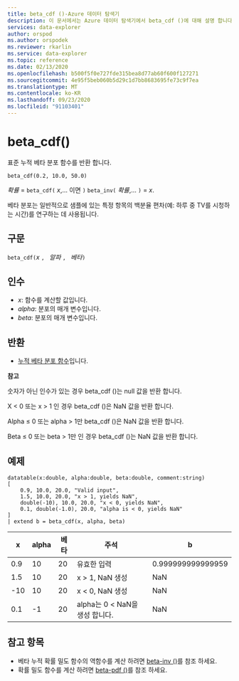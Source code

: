 ```yaml
---
title: beta_cdf ()-Azure 데이터 탐색기
description: 이 문서에서는 Azure 데이터 탐색기에서 beta_cdf ()에 대해 설명 합니다.
services: data-explorer
author: orspod
ms.author: orspodek
ms.reviewer: rkarlin
ms.service: data-explorer
ms.topic: reference
ms.date: 02/13/2020
ms.openlocfilehash: b500f5f0e727fde315bea8d77ab60f600f127271
ms.sourcegitcommit: 4e95f5beb060b5d29c1d7bb8683695fe73c9f7ea
ms.translationtype: MT
ms.contentlocale: ko-KR
ms.lasthandoff: 09/23/2020
ms.locfileid: "91103401"
---
```

# <a name="beta_cdf"></a>beta_cdf()

표준 누적 베타 분포 함수를 반환 합니다.

```kusto
beta_cdf(0.2, 10.0, 50.0)
```

*확률*  =  `beta_cdf(` *x*,... 이면 `)` `beta_inv(` *확률*,... `)`  =  *x*.

베타 분포는 일반적으로 샘플에 있는 특정 항목의 백분율 편차(예: 하루 중 TV를 시청하는 시간)를 연구하는 데 사용됩니다.

## <a name="syntax"></a>구문

`beta_cdf(`*x* `, ` *알파* `, ` *베타*`)`

## <a name="arguments"></a>인수

* *x*: 함수를 계산할 값입니다.
* *alpha*: 분포의 매개 변수입니다.
* *beta*: 분포의 매개 변수입니다.

## <a name="returns"></a>반환

* [누적 베타 분포 함수](https://en.wikipedia.org/wiki/Beta_distribution#Cumulative_distribution_function)입니다.

**참고**

숫자가 아닌 인수가 있는 경우 beta_cdf ()는 null 값을 반환 합니다.

X < 0 또는 x > 1 인 경우 beta_cdf ()은 NaN 값을 반환 합니다.

Alpha ≤ 0 또는 alpha > 1만 beta_cdf ()은 NaN 값을 반환 합니다.

Beta ≤ 0 또는 beta > 1만 인 경우 beta_cdf ()는 NaN 값을 반환 합니다.

## <a name="examples"></a>예제

<!-- csl: https://help.kusto.windows.net/Samples -->
```kusto
datatable(x:double, alpha:double, beta:double, comment:string)
[
    0.9, 10.0, 20.0, "Valid input",
    1.5, 10.0, 20.0, "x > 1, yields NaN",
    double(-10), 10.0, 20.0, "x < 0, yields NaN",
    0.1, double(-1.0), 20.0, "alpha is < 0, yields NaN"
]
| extend b = beta_cdf(x, alpha, beta)
```

|x|alpha|베타|주석|b|
|---|---|---|---|---|
|0.9|10|20|유효한 입력|0.999999999999959|
|1.5|10|20|x > 1, NaN 생성|NaN|
|-10|10|20|x < 0, NaN 생성|NaN|
|0.1|-1|20|alpha는 0 < NaN을 생성 합니다.|NaN|


## <a name="see-also"></a>참고 항목


* 베타 누적 확률 밀도 함수의 역함수를 계산 하려면 [beta-inv ()](./beta-invfunction.md)를 참조 하세요.
* 확률 밀도 함수를 계산 하려면 [beta-pdf ()](./beta-pdffunction.md)를 참조 하세요.
